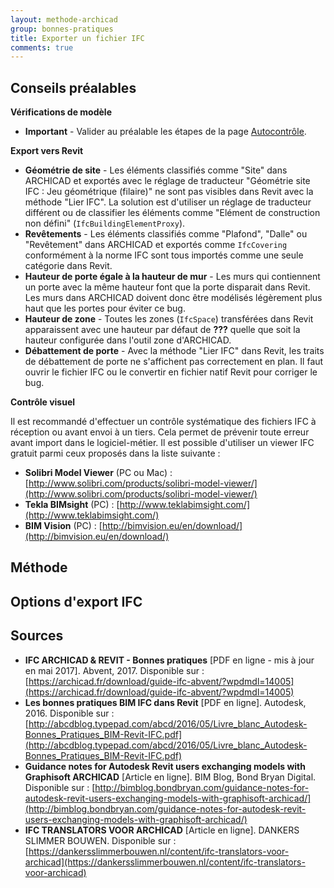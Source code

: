 ```yaml
---
layout: methode-archicad
group: bonnes-pratiques
title: Exporter un fichier IFC
comments: true
---
```


## Conseils préalables

**Vérifications de modèle**

* **Important** - Valider au préalable les étapes de la page [Autocontrôle](/autocontrole/).

**Export vers Revit**

* **Géométrie de site** - Les éléments classifiés comme "Site" dans ARCHICAD et exportés avec le réglage de traducteur "Géométrie site IFC : Jeu géométrique (filaire)" ne sont pas visibles dans Revit avec la méthode "Lier IFC". La solution est d'utiliser un réglage de traducteur différent ou de classifier les éléments comme "Elément de construction non défini" (`IfcBuildingElementProxy`).
* **Revêtements** - Les éléments classifiés comme "Plafond", "Dalle" ou "Revêtement" dans ARCHICAD et exportés comme `IfcCovering` conformément à la norme IFC sont tous importés comme une seule catégorie dans Revit.
* **Hauteur de porte égale à la hauteur de mur** - Les murs qui contiennent un porte avec la même hauteur font que la porte disparait dans Revit. Les murs dans ARCHICAD doivent donc être modélisés légèrement plus haut que les portes pour éviter ce bug.
* **Hauteur de zone** - Toutes les zones (`IfcSpace`) transférées dans Revit apparaissent avec une hauteur par défaut de **???** quelle que soit la hauteur configurée dans l'outil zone d'ARCHICAD.
* **Débattement de porte** - Avec la méthode "Lier IFC" dans Revit, les traits de débattement de porte ne s'affichent pas correctement en plan. Il faut ouvrir le fichier IFC ou le convertir en fichier natif Revit pour corriger le bug.

**Contrôle visuel**

Il est recommandé d'effectuer un contrôle systématique des fichiers IFC à réception ou avant envoi à un tiers. Cela permet de prévenir toute erreur avant import dans le logiciel-métier. Il est possible d'utiliser un viewer IFC gratuit parmi ceux proposés dans la liste suivante :

* **Solibri Model Viewer** (PC ou Mac) : [http://www.solibri.com/products/solibri-model-viewer/](http://www.solibri.com/products/solibri-model-viewer/)
* **Tekla BIMsight** (PC) : [http://www.teklabimsight.com/](http://www.teklabimsight.com/)
* **BIM Vision** (PC) : [http://bimvision.eu/en/download/](http://bimvision.eu/en/download/)

## Méthode



## Options d'export IFC



## Sources

* **IFC ARCHICAD & REVIT - Bonnes pratiques** [PDF en ligne - mis à jour en mai 2017]. Abvent, 2017. Disponible sur : [https://archicad.fr/download/guide-ifc-abvent/?wpdmdl=14005](https://archicad.fr/download/guide-ifc-abvent/?wpdmdl=14005)
* **Les bonnes pratiques BIM IFC dans Revit** [PDF en ligne]. Autodesk, 2016. Disponible sur : [http://abcdblog.typepad.com/abcd/2016/05/Livre_blanc_Autodesk-Bonnes_Pratiques_BIM-Revit-IFC.pdf](http://abcdblog.typepad.com/abcd/2016/05/Livre_blanc_Autodesk-Bonnes_Pratiques_BIM-Revit-IFC.pdf)
* **Guidance notes for Autodesk Revit users exchanging models with Graphisoft ARCHICAD** [Article en ligne]. BIM Blog, Bond Bryan Digital. Disponible sur : [http://bimblog.bondbryan.com/guidance-notes-for-autodesk-revit-users-exchanging-models-with-graphisoft-archicad/](http://bimblog.bondbryan.com/guidance-notes-for-autodesk-revit-users-exchanging-models-with-graphisoft-archicad/)
* **IFC TRANSLATORS VOOR ARCHICAD** [Article en ligne]. DANKERS SLIMMER BOUWEN. Disponible sur : [https://dankersslimmerbouwen.nl/content/ifc-translators-voor-archicad](https://dankersslimmerbouwen.nl/content/ifc-translators-voor-archicad)
